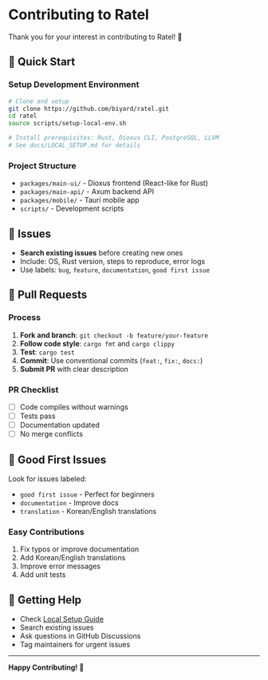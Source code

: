 # Contributing to Ratel

Thank you for your interest in contributing to Ratel! 🎉

## 🚀 Quick Start

### Setup Development Environment
```bash
# Clone and setup
git clone https://github.com/biyard/ratel.git
cd ratel
source scripts/setup-local-env.sh

# Install prerequisites: Rust, Dioxus CLI, PostgreSQL, LLVM
# See docs/LOCAL_SETUP.md for details
```

### Project Structure
- `packages/main-ui/` - Dioxus frontend (React-like for Rust)
- `packages/main-api/` - Axum backend API
- `packages/mobile/` - Tauri mobile app
- `scripts/` - Development scripts

## 🐛 Issues

- **Search existing issues** before creating new ones
- Include: OS, Rust version, steps to reproduce, error logs
- Use labels: `bug`, `feature`, `documentation`, `good first issue`

## 🔄 Pull Requests

### Process
1. **Fork and branch**: `git checkout -b feature/your-feature`
2. **Follow code style**: `cargo fmt` and `cargo clippy`
3. **Test**: `cargo test`
4. **Commit**: Use conventional commits (`feat:`, `fix:`, `docs:`)
5. **Submit PR** with clear description

### PR Checklist
- [ ] Code compiles without warnings
- [ ] Tests pass
- [ ] Documentation updated
- [ ] No merge conflicts

## 🎯 Good First Issues

Look for issues labeled:
- `good first issue` - Perfect for beginners
- `documentation` - Improve docs
- `translation` - Korean/English translations

### Easy Contributions
1. Fix typos or improve documentation
2. Add Korean/English translations
3. Improve error messages
4. Add unit tests

## 🤝 Getting Help

- Check [Local Setup Guide](docs/LOCAL_SETUP.md)
- Search existing issues
- Ask questions in GitHub Discussions
- Tag maintainers for urgent issues

---

**Happy Contributing! 🎉**
